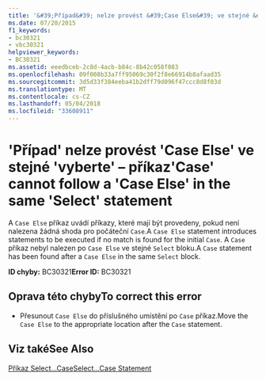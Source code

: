 ```yaml
---
title: '&#39;Případ&#39; nelze provést &#39;Case Else&#39; ve stejné &#39;vyberte&#39; – příkaz'
ms.date: 07/20/2015
f1_keywords:
- bc30321
- vbc30321
helpviewer_keywords:
- BC30321
ms.assetid: eeedbceb-2c8d-4acb-b84c-8b42c058f083
ms.openlocfilehash: 09f008b33a7ff95069c30f2f8e66914b8afaad35
ms.sourcegitcommit: 3d5d33f384eeba41b2dff79d096f47ccc8d8f03d
ms.translationtype: MT
ms.contentlocale: cs-CZ
ms.lasthandoff: 05/04/2018
ms.locfileid: "33608911"
---
```

# <a name="39case39-cannot-follow-a-39case-else39-in-the-same-39select39-statement"></a><span data-ttu-id="f5686-102">&#39;Případ&#39; nelze provést &#39;Case Else&#39; ve stejné &#39;vyberte&#39; – příkaz</span><span class="sxs-lookup"><span data-stu-id="f5686-102">&#39;Case&#39; cannot follow a &#39;Case Else&#39; in the same &#39;Select&#39; statement</span></span>
<span data-ttu-id="f5686-103">A `Case Else` příkaz uvádí příkazy, které mají být provedeny, pokud není nalezena žádná shoda pro počáteční `Case`.</span><span class="sxs-lookup"><span data-stu-id="f5686-103">A `Case Else` statement introduces statements to be executed if no match is found for the initial `Case`.</span></span> <span data-ttu-id="f5686-104">A `Case` příkaz nebyl nalezen po `Case Else` ve stejné `Select` bloku.</span><span class="sxs-lookup"><span data-stu-id="f5686-104">A `Case` statement has been found after a `Case Else` in the same `Select` block.</span></span>  
  
 <span data-ttu-id="f5686-105">**ID chyby:** BC30321</span><span class="sxs-lookup"><span data-stu-id="f5686-105">**Error ID:** BC30321</span></span>  
  
## <a name="to-correct-this-error"></a><span data-ttu-id="f5686-106">Oprava této chyby</span><span class="sxs-lookup"><span data-stu-id="f5686-106">To correct this error</span></span>  
  
-   <span data-ttu-id="f5686-107">Přesunout `Case Else` do příslušného umístění po `Case` příkaz.</span><span class="sxs-lookup"><span data-stu-id="f5686-107">Move the `Case Else` to the appropriate location after the `Case` statement.</span></span>  
  
## <a name="see-also"></a><span data-ttu-id="f5686-108">Viz také</span><span class="sxs-lookup"><span data-stu-id="f5686-108">See Also</span></span>  
 [<span data-ttu-id="f5686-109">Příkaz Select...Case</span><span class="sxs-lookup"><span data-stu-id="f5686-109">Select...Case Statement</span></span>](../../visual-basic/language-reference/statements/select-case-statement.md)

